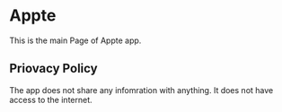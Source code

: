 # Appte

This is the main Page of Appte app.

## Priovacy Policy

The app does not share any infomration with anything. It does not have access to the internet.

